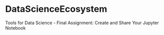 # DataScienceEcosystem
Tools for Data Science - Final Assignment: Create and Share Your Jupyter Notebook
